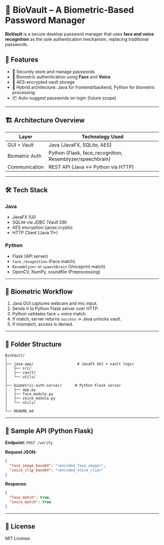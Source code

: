 
# 🔐 BioVault – A Biometric-Based Password Manager

**BioVault** is a secure desktop password manager that uses **face and voice recognition** as the sole authentication mechanism, replacing traditional passwords.

## 🚀 Features

- 🔐 Securely store and manage passwords
- 🧠 Biometric authentication using **Face** and **Voice**
- 🧊 AES-encrypted vault storage
- 🧬 Hybrid architecture: Java for frontend/backend, Python for biometric processing
- 📦 Auto-suggest passwords on login (future scope)

---

## 🏗️ Architecture Overview

| Layer              | Technology Used                         |
|-------------------|------------------------------------------|
| GUI + Vault        | Java (JavaFX, SQLite, AES)               |
| Biometric Auth     | Python (Flask, face_recognition, Resemblyzer/speechbrain) |
| Communication      | REST API (Java ↔ Python via HTTP)        |

---

## 🛠️ Tech Stack

### Java
- JavaFX (UI)
- SQLite via JDBC (Vault DB)
- AES encryption (javax.crypto)
- HTTP Client (Java 11+)

### Python
- Flask (API server)
- `face_recognition` (Face match)
- `Resemblyzer` or `speechbrain` (Voiceprint match)
- OpenCV, NumPy, soundfile (Preprocessing)

---

## 🔁 Biometric Workflow

1. Java GUI captures webcam and mic input.
2. Sends it to Python Flask server over HTTP.
3. Python validates face + voice match.
4. If match, server returns `success` → Java unlocks vault.
5. If mismatch, access is denied.

---

## 📁 Folder Structure

```
BioVault/
│
├── java-app/                    # JavaFX GUI + vault logic
│   ├── src/
│   ├── vault/
│   └── utils/
│
├── biometric-auth-server/      # Python Flask server
│   ├── app.py
│   ├── face_module.py
│   ├── voice_module.py
│   └── utils/
│
└── README.md
```

---

## 🧪 Sample API (Python Flask)

**Endpoint:** `POST /verify`

**Request JSON:**
```json
{
  "face_image_base64": "<encoded_face_image>",
  "voice_clip_base64": "<encoded_voice_clip>"
}
```

**Response:**
```json
{
  "face_match": true,
  "voice_match": true
}
```

---

## 📜 License

MIT License.

